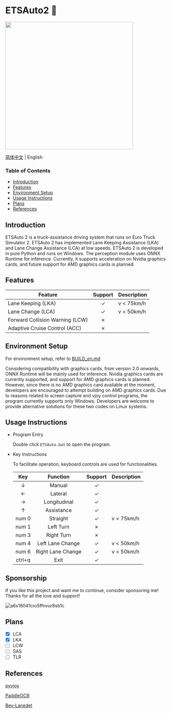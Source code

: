 # ETSAuto2 🚚
<div align=left>
<img src="https://github.com/Yutong-gannis/ETSAuto/assets/69740611/9ebe1832-46bc-408a-a2a5-692985454c27" width="400" height="400"/>
</div>

[简体中文](https://github.com/Yutong-gannis/ETSAuto/blob/v2.x/README.md) | English

### Table of Contents
+ [Introduction](#introduction)
+ [Features](#features)
+ [Environment Setup](#environment-setup)
+ [Usage Instructions](#usage-instructions)
+ [Plans](#plans)
+ [References](#references)

## Introduction
ETSAuto 2 is a truck-assistance driving system that runs on Euro Truck Simulator 2. ETSAuto 2 has implemented Lane Keeping Assistance (LKA) and Lane Change Assistance (LCA) at low speeds. ETSAuto 2 is developed in pure Python and runs on Windows. The perception module uses ONNX Runtime for inference. Currently, it supports acceleration on Nvidia graphics cards, and future support for AMD graphics cards is planned.

## Features
| Feature               | Support | Description |
| ---                   | :---:   | ---         |
| Lane Keeping (LKA)    | ✓       | v < 75km/h  |
| Lane Change (LCA)     | ✓       | v < 50km/h  |
| Forward Collision Warning (LCW) | ✗ |             |
| Adaptive Cruise Control (ACC)   | ✗ |             |

## Environment Setup
For environment setup, refer to [BUILD_en.md](https://github.com/Yutong-gannis/ETSAuto/blob/v2.x/BUILD_en.md)

Considering compatibility with graphics cards, from version 2.0 onwards, ONNX Runtime will be mainly used for inference. Nvidia graphics cards are currently supported, and support for AMD graphics cards is planned. However, since there is no AMD graphics card available at the moment, developers are encouraged to attempt building on AMD graphics cards. Due to reasons related to screen capture and vjoy control programs, the program currently supports only Windows. Developers are welcome to provide alternative solutions for these two codes on Linux systems.

## Usage Instructions
+ Program Entry

  Double click `ETSAuto.bat` to open the program.

+ Key Instructions

  To facilitate operation, keyboard controls are used for functionalities.

  | Key      | Function  | Support | Description |
  | :---:    | :---:     | :---:   | ---         |
  | &darr;   | Manual    | ✓       |             |
  | &larr;   | Lateral   | ✓       |             |
  | &rarr;   | Longitudinal | ✓     |             |
  | &uarr;   | Assistance | ✓       |             |
  | num 0    | Straight  | ✓       | v < 75km/h  |
  | num 1    | Left Turn | ✗       |             |
  | num 3    | Right Turn| ✗       |             |
  | num 4    | Left Lane Change | ✓ | v < 50km/h  |
  | num 6    | Right Lane Change | ✓ | v < 50km/h |
  | ctrl+q   | Exit      | ✓       |             |

## Sponsorship
If you like this project and want me to continue, consider sponsoring me! Thanks for all the love and support!

![a6x18041cro5ffnvur8sb1c](https://github.com/Yutong-gannis/ETSAuto/assets/69740611/11d36472-3cfa-42bc-b8ef-f71576f872c7)

## Plans
- [x] LCA
- [x] LKA
- [ ] LCW
- [ ] SAS
- [ ] TLR

## References
[pyvjoy](https://github.com/tidzo/pyvjoy)

[PaddleOCR](https://github.com/PaddlePaddle/PaddleOCR)

[Bev-Lanedet](https://github.com/gigo-team/bev_lane_det)
